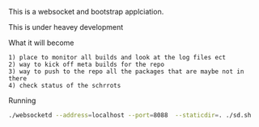 This is a websocket and bootstrap applciation. 

This is under heavey development

What it will become

	1) place to monitor all builds and look at the log files ect
	2) way to kick off meta builds for the repo
	3) way to push to the repo all the packages that are maybe not in there
	4) check status of the schrrots
	
Running 
```bash
./websocketd --address=localhost --port=8088  --staticdir=. ./sd.sh	
```
